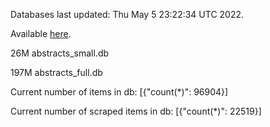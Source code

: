 Databases last updated: Thu May  5 23:22:34 UTC 2022. 

Available [here](https://github.com/cbeauhilton/ash-db/releases).


26M	abstracts_small.db

197M	abstracts_full.db

Current number of items in db:
[{"count(*)": 96904}]

Current number of scraped items in db:
[{"count(*)": 22519}]
